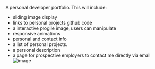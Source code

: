 A personal developer portfolio. This will include:
* sliding image display 
* links to personal projects github code
* a interactive progile image, users can manipulate
* responsive animations
* personal and contact info
* a list of personal projects.
* a personal description
* a page for prospective employers to contact me directly via email
![image](https://github.com/mlync87/celebrant-website/assets/112760708/4e46d67a-918f-4b2e-a7a3-44d8f613fa41)
